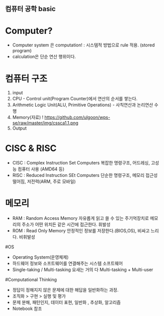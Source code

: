 ## 컴퓨터 공학 basic

# Computer?
- Computer system 은 computation! : 시스템적 방법으로 rule 적용. (stored program)
- calculation은 단순 연산 행위이다.

# 컴퓨터 구조
1. input
2. CPU - Control unit(Program Counter)에서 연산의 순서를 쌓는다.
3. Arithmetic Logic Unit(ALU, Primitive Operations) - 사칙연산과 논리연산 수행
4. Memory(자료)
! https://github.com/ulgoon/wps-se/raw/master/img/cssca1.1.png
5. Output
# CISC & RISC
- CISC : Complex Instruction Set Computers  복잡한 명령구조, 어드레싱, 고성능 컴퓨터 사용 (AMD64 등)
- RISC : Reduced Instruction SEt Computers 단순한 명령구조, 메모리 접근성 떨어짐, 저전력(ARM, 주로 모바일)

# 메모리
- RAM : Random Access Memory 자유롭게 읽고 쓸 수 있는 주기억장치로 메모리의 주소가 어떤 위치든 같은 시간에 접근한다. 휘발성 
- ROM : Read Only Memory 안정적인 정보를 저장한다.(BIOS,OS), 비싸고 느리다. 비휘발성

#OS
- Operating System(운영체제)
- 하드웨어 정보와 소프트웨어를 연결해주는 시스템 소프트웨어
- Single-taking / Multi-tasking 요새는 거의 다 Multi-tasking + Multi-user

#Computational Thinking
- 정답이 정해지지 않은 문제에 대한 해답을 일반화하는 과정.
- 조직화 > 구현 > 실행 및 평가
- 문제 분해, 패턴인지, 데이터 표현, 일반화 , 추상화, 알고리즘
- Notebook 참조